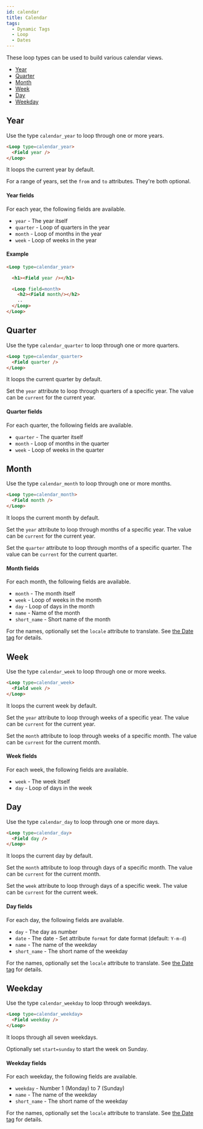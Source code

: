 ```yaml
---
id: calendar
title: Calendar
tags:
  - Dynamic Tags
  - Loop
  - Dates
---
```

These loop types can be used to build various calendar views.

- [Year](#year)
- [Quarter](#quarter)
- [Month](#month)
- [Week](#week)
- [Day](#day)
- [Weekday](#weekday)

## Year

Use the type `calendar_year` to loop through one or more years.

```html
<Loop type=calendar_year>
  <Field year />
</Loop>
```

It loops the current year by default.

For a range of years, set the `from` and `to` attributes. They're both optional.

#### Year fields

For each year, the following fields are available.

- `year` - The year itself
- `quarter` - Loop of quarters in the year
- `month` - Loop of months in the year
- `week` - Loop of weeks in the year

#### Example

```html
<Loop type=calendar_year>

  <h1><Field year /></h1>

  <Loop field=month>
    <h2><Field month/></h2>
    ..
  </Loop>
</Loop>
```

## Quarter

Use the type `calendar_quarter` to loop through one or more quarters.

```html
<Loop type=calendar_quarter>
  <Field quarter />
</Loop>
```

It loops the current quarter by default.

Set the `year` attribute to loop through quarters of a specific year. The value can be `current` for the current year.

#### Quarter fields

For each quarter, the following fields are available.

- `quarter` - The quarter itself
- `month` - Loop of months in the quarter
- `week` - Loop of weeks in the quarter

## Month

Use the type `calendar_month` to loop through one or more months.

```html
<Loop type=calendar_month>
  <Field month />
</Loop>
```

It loops the current month by default.

Set the `year` attribute to loop through months of a specific year. The value can be `current` for the current year.

Set the `quarter` attribute to loop through months of a specific quarter. The value can be `current` for the current quarter.

#### Month fields

For each month, the following fields are available.

- `month` - The month itself
- `week` - Loop of weeks in the month
- `day` - Loop of days in the month
- `name` - Name of the month
- `short_name` - Short name of the month

For the names, optionally set the `locale` attribute to translate. See [the Date tag](/docs/dynamic-tags/date) for details.

## Week

Use the type `calendar_week` to loop through one or more weeks.

```html
<Loop type=calendar_week>
  <Field week />
</Loop>
```

It loops the current week by default.

Set the `year` attribute to loop through weeks of a specific year. The value can be `current` for the current year.

Set the `month` attribute to loop through weeks of a specific month. The value can be `current` for the current month.

#### Week fields

For each week, the following fields are available.

- `week` - The week itself
- `day` - Loop of days in the week

## Day

Use the type `calendar_day` to loop through one or more days.

```html
<Loop type=calendar_day>
  <Field day />
</Loop>
```

It loops the current day by default.

Set the `month` attribute to loop through days of a specific month. The value can be `current` for the current month.

Set the `week` attribute to loop through days of a specific week. The value can be `current` for the current week.

#### Day fields

For each day, the following fields are available.

- `day` - The day as number
- `date` - The date - Set attribute `format` for date format (default: `Y-m-d`)
- `name` - The name of the weekday
- `short_name` - The short name of the weekday

For the names, optionally set the `locale` attribute to translate. See [the Date tag](/docs/dynamic-tags/date#locale) for details.

## Weekday

Use the type `calendar_weekday` to loop through weekdays.

```html
<Loop type=calendar_weekday>
  <Field weekday />
</Loop>
```

It loops through all seven weekdays.

Optionally set `start=sunday` to start the week on Sunday.

#### Weekday fields

For each weekday, the following fields are available.

- `weekday` - Number 1 (Monday) to 7 (Sunday)
- `name` - The name of the weekday
- `short_name` - The short name of the weekday

For the names, optionally set the `locale` attribute to translate. See [the Date tag](/docs/dynamic-tags/date#locale) for details.